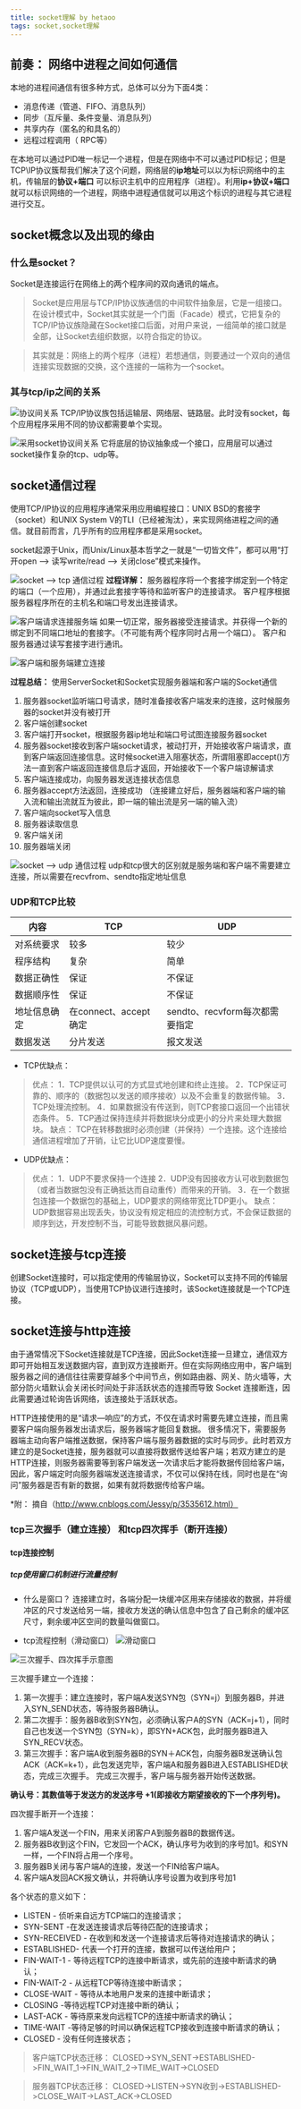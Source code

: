 ```yaml
---
title: socket理解 by hetaoo
tags: socket,socket理解
---
```


## **前奏：** 网络中进程之间如何通信
本地的进程间通信有很多种方式，总体可以分为下面4类：
* 消息传递（管道、FIFO、消息队列）
* 同步（互斥量、条件变量、消息队列）
* 共享内存（匿名的和具名的）
* 远程过程调用（ RPC等）

在本地可以通过PID唯一标记一个进程，但是在网络中不可以通过PID标记；但是TCP\IP协议簇帮我们解决了这个问题，网络层的**ip地址**可以以为标识网络中的主机，传输层的**协议+端口** 可以标识主机中的应用程序（进程）。利用**ip+协议+端口**就可以标识网络的一个进程，网络中进程通信就可以用这个标识的进程与其它进程进行交互。

## socket概念以及出现的缘由
### 什么是socket？
Socket是连接运行在网络上的两个程序间的双向通讯的端点。
> Socket是应用层与TCP/IP协议族通信的中间软件抽象层，它是一组接口。在设计模式中，Socket其实就是一个门面（Facade）模式，它把复杂的TCP/IP协议族隐藏在Socket接口后面，对用户来说，一组简单的接口就是全部，让Socket去组织数据，以符合指定的协议。

> 其实就是：网络上的两个程序（进程）若想通信，则要通过一个双向的通信连接实现数据的交换，这个连接的一端称为一个socket。

### 其与tcp/ip之间的关系

![协议间关系][1]
TCP/IP协议族包括运输层、网络层、链路层。此时没有socket，每个应用程序采用不同的协议都需要单个实现。

![采用socket协议间关系][2]
它将底层的协议抽象成一个接口，应用层可以通过socket操作复杂的tcp、udp等。


## socket通信过程
使用TCP/IP协议的应用程序通常采用应用编程接口：UNIX  BSD的套接字（socket）和UNIX System V的TLI（已经被淘汰），来实现网络进程之间的通信。就目前而言，几乎所有的应用程序都是采用socket。

socket起源于Unix，而Unix/Linux基本哲学之一就是“一切皆文件”，都可以用“打开open –> 读写write/read –> 关闭close”模式来操作。

![socket --> tcp 通信过程][3]
**过程详解：** 服务器程序将一个套接字绑定到一个特定的端口（一个应用），并通过此套接字等待和监听客户的连接请求。
客户程序根据服务器程序所在的主机名和端口号发出连接请求。

![客户端请求连接服务端][4]
如果一切正常，服务器接受连接请求。并获得一个新的绑定到不同端口地址的套接字。（不可能有两个程序同时占用一个端口）。
客户和服务器通过读写套接字进行通讯。

![客户端和服务端建立连接][5]

**过程总结：** 使用ServerSocket和Socket实现服务器端和客户端的Socket通信

1. 服务器socket监听端口号请求，随时准备接收客户端发来的连接，这时候服务器的socket并没有被打开
2. 客户端创建socket
3. 客户端打开socket，根据服务器ip地址和端口号试图连接服务器socket
4. 服务器socket接收到客户端socket请求，被动打开，开始接收客户端请求，直到客户端返回连接信息。这时候socket进入阻塞状态，所谓阻塞即accept()方法一直到客户端返回连接信息后才返回，开始接收下一个客户端谅解请求
5. 客户端连接成功，向服务器发送连接状态信息
6. 服务器accept方法返回，连接成功 （连接建立好后，服务器端和客户端的输入流和输出流就互为彼此，即一端的输出流是另一端的输入流）
7. 客户端向socket写入信息
8. 服务器读取信息
9. 客户端关闭
10. 服务器端关闭

![socket --> udp 通信过程][6]
udp和tcp很大的区别就是服务端和客户端不需要建立连接，所以需要在recvfrom、sendto指定地址信息

### UDP和TCP比较

内容|TCP|UDP
------------ | ------------- | -------------
|对系统要求|较多|较少|
|程序结构|复杂|简单|
|数据正确性|保证|不保证|
|数据顺序性|保证|不保证|
|地址信息确定|在connect、accept确定|sendto、recvform每次都需要指定
|数据发送|分片发送|报文发送|

* TCP优缺点：
> 优点：
1．TCP提供以认可的方式显式地创建和终止连接。
2．TCP保证可靠的、顺序的（数据包以发送的顺序接收）以及不会重复的数据传输。
3．TCP处理流控制。
4．如果数据没有传送到，则TCP套接口返回一个出错状态条件。
5．TCP通过保持连续并将数据块分成更小的分片来处理大数据块。
缺点： TCP在转移数据时必须创建（并保持）一个连接。这个连接给通信进程增加了开销，让它比UDP速度要慢。

* UDP优缺点：
>优点：
>1．UDP不要求保持一个连接
2．UDP没有因接收方认可收到数据包（或者当数据包没有正确抵达而自动重传）而带来的开销。
3．在一个数据包连接一个数据包的基础上，UDP要求的网络带宽比TDP更小。
缺点：UDP数据容易出现丢失，协议没有规定相应的流控制方式，不会保证数据的顺序到达，开发控制不当，可能导致数据风暴问题。

## socket连接与tcp连接
创建Socket连接时，可以指定使用的传输层协议，Socket可以支持不同的传输层协议（TCP或UDP），当使用TCP协议进行连接时，该Socket连接就是一个TCP连接。

## socket连接与http连接
由于通常情况下Socket连接就是TCP连接，因此Socket连接一旦建立，通信双方即可开始相互发送数据内容，直到双方连接断开。但在实际网络应用中，客户端到服务器之间的通信往往需要穿越多个中间节点，例如路由器、网关、防火墙等，大部分防火墙默认会关闭长时间处于非活跃状态的连接而导致 Socket 连接断连，因此需要通过轮询告诉网络，该连接处于活跃状态。

HTTP连接使用的是“请求—响应”的方式，不仅在请求时需要先建立连接，而且需要客户端向服务器发出请求后，服务器端才能回复数据。
很多情况下，需要服务器端主动向客户端推送数据，保持客户端与服务器数据的实时与同步。此时若双方建立的是Socket连接，服务器就可以直接将数据传送给客户端；若双方建立的是HTTP连接，则服务器需要等到客户端发送一次请求后才能将数据传回给客户端，因此，客户端定时向服务器端发送连接请求，不仅可以保持在线，同时也是在“询问”服务器是否有新的数据，如果有就将数据传给客户端。

*附： 摘自（http://www.cnblogs.com/Jessy/p/3535612.html）
### tcp三次握手（建立连接） 和tcp四次挥手（断开连接）
#### tcp连接控制
##### tcp使用窗口机制进行流量控制

* 什么是窗口？
连接建立时，各端分配一块缓冲区用来存储接收的数据，并将缓冲区的尺寸发送给另一端，接收方发送的确认信息中包含了自己剩余的缓冲区尺寸，剩余缓冲区空间的数量叫做窗口。

* tcp流程控制（滑动窗口）
![滑动窗口][7]

![三次握手、四次挥手示意图][8]

三次握手建立一个连接：
1. 第一次握手：建立连接时，客户端A发送SYN包（SYN=j）到服务器B，并进入SYN_SEND状态，等待服务器B确认。
2. 第二次握手：服务器B收到SYN包，必须确认客户A的SYN（ACK=j+1），同时自己也发送一个SYN包（SYN=k），即SYN+ACK包，此时服务器B进入SYN_RECV状态。
3. 第三次握手：客户端A收到服务器B的SYN＋ACK包，向服务器B发送确认包ACK（ACK=k+1），此包发送完毕，客户端A和服务器B进入ESTABLISHED状态，完成三次握手。
完成三次握手，客户端与服务器开始传送数据。

**确认号：其数值等于发送方的发送序号 +1(即接收方期望接收的下一个序列号)。**

四次握手断开一个连接：
1. 客户端A发送一个FIN，用来关闭客户A到服务器B的数据传送。 
2. 服务器B收到这个FIN，它发回一个ACK，确认序号为收到的序号加1。和SYN一样，一个FIN将占用一个序号。 
3. 服务器B关闭与客户端A的连接，发送一个FIN给客户端A。 
4. 客户端A发回ACK报文确认，并将确认序号设置为收到序号加1


各个状态的意义如下： 
* LISTEN - 侦听来自远方TCP端口的连接请求； 
* SYN-SENT -在发送连接请求后等待匹配的连接请求； 
* SYN-RECEIVED - 在收到和发送一个连接请求后等待对连接请求的确认； 
* ESTABLISHED- 代表一个打开的连接，数据可以传送给用户； 
* FIN-WAIT-1 - 等待远程TCP的连接中断请求，或先前的连接中断请求的确认；
* FIN-WAIT-2 - 从远程TCP等待连接中断请求； 
* CLOSE-WAIT - 等待从本地用户发来的连接中断请求； 
* CLOSING -等待远程TCP对连接中断的确认； 
* LAST-ACK - 等待原来发向远程TCP的连接中断请求的确认； 
* TIME-WAIT -等待足够的时间以确保远程TCP接收到连接中断请求的确认； 
* CLOSED - 没有任何连接状态；

> 客户端TCP状态迁移：
CLOSED->SYN_SENT->ESTABLISHED->FIN_WAIT_1->FIN_WAIT_2->TIME_WAIT->CLOSED

>服务器TCP状态迁移：
CLOSED->LISTEN->SYN收到->ESTABLISHED->CLOSE_WAIT->LAST_ACK->CLOSED




## 


  [1]: https://www.github.com/hetaoo/daily_discussion/raw/master/image/1503026621694.jpg
  [2]: https://www.github.com/hetaoo/daily_discussion/raw/master/image/1503027033800.jpg
  [3]: https://www.github.com/hetaoo/daily_discussion/raw/master/image/1503027511289.jpg
  [4]: https://www.github.com/hetaoo/daily_discussion/raw/master/image/1503037613965.jpg
  [5]: https://www.github.com/hetaoo/daily_discussion/raw/master/image/1503037640845.jpg
  [6]: https://www.github.com/hetaoo/daily_discussion/raw/master/image/1503039855509.jpg
  [7]: https://www.github.com/hetaoo/daily_discussion/raw/master/image/1503042899146.jpg

  [8]: https://www.github.com/hetaoo/daily_discussion/raw/master/image/1503043085258.jpg